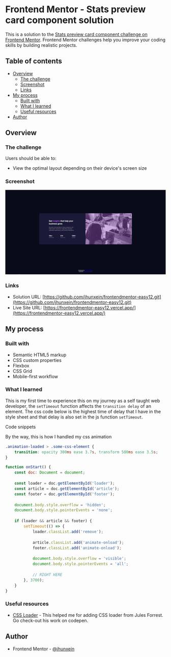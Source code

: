 # Frontend Mentor - Stats preview card component solution

This is a solution to the [Stats preview card component challenge on Frontend Mentor](https://www.frontendmentor.io/challenges/stats-preview-card-component-8JqbgoU62). Frontend Mentor challenges help you improve your coding skills by building realistic projects.

## Table of contents

- [Overview](#overview)
  - [The challenge](#the-challenge)
  - [Screenshot](#screenshot)
  - [Links](#links)
- [My process](#my-process)
  - [Built with](#built-with)
  - [What I learned](#what-i-learned)
  - [Useful resources](#useful-resources)
- [Author](#author)

## Overview

### The challenge

Users should be able to:

- View the optimal layout depending on their device's screen size

### Screenshot

![alt text](./design/ss.jpg)

### Links

- Solution URL: [https://github.com/jhunxein/frontendmentor-easy12.git](https://github.com/jhunxein/frontendmentor-easy12.git)
- Live Site URL: [https://frontendmentor-easy12.vercel.app/](https://frontendmentor-easy12.vercel.app/)

## My process

### Built with

- Semantic HTML5 markup
- CSS custom properties
- Flexbox
- CSS Grid
- Mobile-first workflow

### What I learned

This is my first time to experience this on my journey as a self taught web developer, the `setTimeout` function affects the `transition delay` of an element. The css code below is the highest time of delay that I have in the style sheet and that delay is also set in the js function `setTimeout`.

Code snippets

By the way, this is how I handled my css animation

```css
.animation-loaded > .some-css-element {
	transition: opacity 300ms ease 3.7s, transform 500ms ease 3.5s;
}
```

```js
function onStart() {
	const doc: Document = document;

	const loader = doc.getElementById('loader');
	const article = doc.getElementById('article');
	const footer = doc.getElementById('footer');

	document.body.style.overflow = 'hidden';
	document.body.style.pointerEvents = 'none';

	if (loader && article && footer) {
		setTimeout(() => {
			loader.classList.add('remove');

			article.classList.add('animate-onload');
			footer.classList.add('animate-onload');

			document.body.style.overflow = 'visible';
			document.body.style.pointerEvents = 'all';

			// RIGHT HERE
		}, 3700);
	}
}
```

### Useful resources

- [CSS Loader](https://codepen.io/julesforrest/pen/oNvzEgy) - This helped me for adding CSS loader from Jules Forrest. Go check-out his work on codepen.

## Author

- Frontend Mentor - [@jhunxein](https://www.frontendmentor.io/profile/jhunxein)
